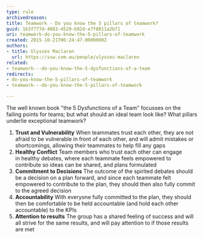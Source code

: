 ```yaml
---
type: rule
archivedreason: 
title: Teamwork - Do you know the 5 pillars of teamwork?
guid: 163f777d-4083-4529-b92d-e7f8811a2b71
uri: teamwork-do-you-know-the-5-pillars-of-teamwork
created: 2015-10-21T06:24:47.0000000Z
authors:
- title: Ulysses Maclaren
  url: https://ssw.com.au/people/ulysses-maclaren
related:
- teamwork---do-you-know-the-5-dysfunctions-of-a-team
redirects:
- do-you-know-the-5-pillars-of-teamwork
- teamwork---do-you-know-the-5-pillars-of-teamwork

---
```


The well known book "the 5 Dysfunctions of a Team" focusses on the failing points for teams; but what should an ideal team look like? What pillars underlie exceptional teamwork?

<!--endintro-->

1. **Trust and Vulnerability** 
When teammates trust each other, they are not afraid to be vulnerable in front of each other, and will admit mistakes or shortcomings, allowing their teammates to help fill any gaps
2. **Healthy Conflict** 
Team members who trust each other can engage in healthy debates, where each teammate feels empowered to contribute so ideas can be shared, and plans formulated
3. **Commitment to Decisions** 
The outcome of the spirited debates should be a decision on a plan forward, and since each teammate felt empowered to contribute to the plan, they should then also fully commit to the agreed decision
4. **Accountability** 
With everyone fully committed to the plan, they should then be comfortable to be held accountable (and hold each other accountable) to the KPIs
5. **Attention to results** 
The group has a shared feeling of success and will all strive for the same results, and will pay attention to if those results are met
